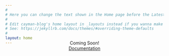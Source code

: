 ```yaml
---
#
# Here you can change the text shown in the Home page before the Latest Posts section.
#
# Edit cayman-blog's home layout in _layouts instead if you wanna make some changes
# See: https://jekyllrb.com/docs/themes/#overriding-theme-defaults
#
layout: home
---
```


<center style="margin-top:-30px">

Coming Soon!
<br>
<a href="/documentation" class="btn">Documentation</a>



</center>

